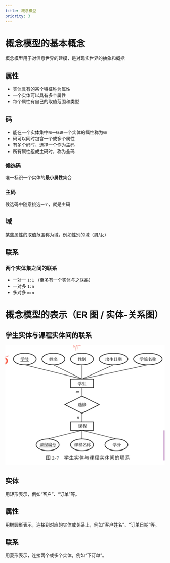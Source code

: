 ```yaml
---
title: 概念模型
priority: 3
---
```


# 概念模型的基本概念

概念模型用于对信息世界的建模，是对现实世界的抽象和概括

## 属性

- 实体具有的某个特征称为属性
- 一个实体可以具有多个属性
- 每个属性有自己的取值范围和类型

## 码

- 能在一个实体集中`唯一标识`一个实体的属性称为`码`
- 码可以同时包含一个或多个属性
- 有多个码时，选择一个作为主码
- 所有属性组成主码时，称为全码

### 候选码

唯一标识一个实体的**最小属性**集合

### 主码

候选码中随意挑选`一个`，就是主码

## 域

某些属性的取值范围称为域，例如性别的域（男/女）

## 联系

### 两个实体集之间的联系

- 一对一 `1:1` （至多有一个实体与之联系）
- 一对多 `1:n`
- 多对多 `m:n`

##
# 概念模型的表示（ER 图 / 实体-关系图）

## 学生实体与课程实体间的联系

![ER图](./image.png)

## 实体

用矩形表示，例如“客户”、“订单”等。

## 属性

用椭圆形表示，连接到对应的实体或关系上，例如“客户姓名”、“订单日期”等。

## 联系

用菱形表示，连接两个或多个实体，例如“下订单”。